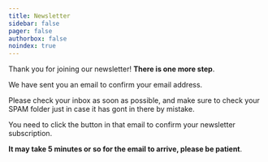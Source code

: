 ```yaml
---
title: Newsletter
sidebar: false
pager: false
authorbox: false
noindex: true
---
```


Thank you for joining our newsletter! **There is one more step**.

We have sent you an email to confirm your email address. 

Please check your inbox as soon as possible, and make sure to check your SPAM folder just in case it has gont in there by mistake.

You need to click the button in that email to confirm your newsletter subscription.

**It may take 5 minutes or so for the email to arrive, please be patient**.